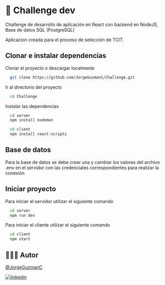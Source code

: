 
# 🎯 Challenge dev

Challenge de desarrollo de aplicación en React con backend en NodeJS, Base de datos SQL (PostgreSQL)

Aplicacion creada para el proceso de selección de TCIT.



## Clonar e instalar dependencias

Clonar el proyecto o descargar localmente

```bash
  git clone https://github.com/JorgeGuzmanC/Challenge.git
```

Ir al directorio del proyecto

```bash
  cd Challenge
```

Instalar las dependencias

```bash
  cd server
  npm install nodemon
```
```bash
  cd client
  npm install react-scripts
```
## Base de datos

Para la base de datos se debe crear una y cambiar los valores del archivo .env en el servidor con las credenciales correspondientes para realizar la conexión

## Iniciar proyecto

Para iniciar el servidor utilizar el siguiente comando

```bash
  cd server
  npm run dev
```

Para iniciar el cliente utilizar el siguiente comando

```bash
  cd client
  npm start
```

## 👨🏻‍💻 Autor

[@JorgeGuzmanC](https://github.com/JorgeGuzmanC)

[![linkedin](https://img.shields.io/badge/linkedin-0A66C2?style=for-the-badge&logo=linkedin&logoColor=white)](https://www.linkedin.com/in/jorge-guzmán-cura/)


